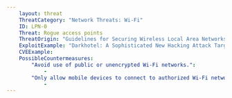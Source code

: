 ```yaml
---
    layout: threat
    ThreatCategory: "Network Threats: Wi-Fi"
    ID: LPN-0
    Threat: Rogue access points
    ThreatOrigin: "Guidelines for Securing Wireless Local Area Networks (WLANs) (SP 800-163) [^16]"
    ExploitExample: "Darkhotel: A Sophisticated New Hacking Attack Targets High-Profile Hotel Guests [^17]"
    CVEExample:
    PossibleCountermeasures:
        "Avoid use of public or unencrypted Wi-Fi networks.":
            - 
        "Only allow mobile devices to connect to authorized Wi-Fi networks that use WPA2 encryption.":
            - 
---
```

